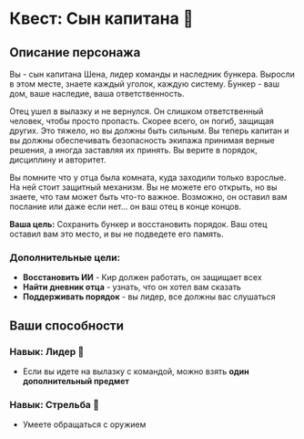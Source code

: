 # Квест: Сын капитана 🔫

## Описание персонажа
Вы - сын капитана Шена, лидер команды и наследник бункера. Выросли в этом месте, знаете каждый уголок, каждую систему. Бункер - ваш дом, ваше наследие, ваша ответственность. 

Отец ушел в вылазку и не вернулся. Он слишком ответственный человек, чтобы просто пропасть. Скорее всего, он погиб, защищая других. Это тяжело, но вы должны быть сильным. Вы теперь капитан и вы должны обеспечивать безопасность экипажа принимая верные решения, а иногда заставляя их принять. Вы верите в порядок, дисциплину и авторитет.

Вы помните что у отца была комната, куда заходили только взрослые. На ней стоит защитный механизм. Вы не можете его открыть, но вы знаете, что там может быть что-то важное. Возможно, он оставил вам послание или даже если нет... он ваш отец в конце концов.

**Ваша цель:** Сохранить бункер и восстановить порядок. Ваш отец оставил вам это место, и вы не подведете его память.

### Дополнительные цели:
- **Восстановить ИИ** - Кир должен работать, он защищает всех
- **Найти дневник отца** - узнать, что он хотел вам сказать
- **Поддерживать порядок** - вы лидер, все должны вас слушаться

## Ваши способности

### Навык: Лидер 🔫
- Если вы идете на вылазку с командой, можно взять **один дополнительный предмет**

### Навык: Стрельба 🔫
- Умеете обращаться с оружием